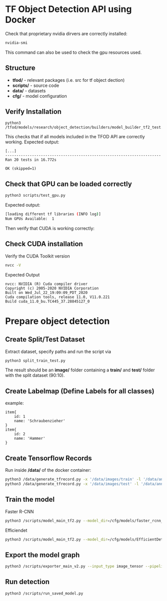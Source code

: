 # TF Object Detection API using Docker

Check that proprietary nvidia dirvers are correctly installed:
```bash
nvidia-smi
```
This command can also be used to check the gpu resources used.

## Structure

* **tfod/** - relevant packages (i.e. src for tf object dection)
* **scripts/** - source code
* **data/** - datasets
* **cfg/** - model configuration

## Verify Installation

```bashc
python3 /tfod/models/research/object_detection/builders/model_builder_tf2_test.py
```
This checks that if all models included in the TFOD API are correctly working.
Expected output:
```
[...]
----------------------------------------------------------------------
Ran 20 tests in 16.772s

OK (skipped=1)
```

## Check that GPU can be loaded correctly

```bash
python3 scripts/test_gpu.py
```
Expected output:
```bash
[loading different tf libraries (INFO log)]
Num GPUs Available:  1
```
Then verify that CUDA is working correctly:

## Check CUDA installation

Verify the CUDA Toolkit version
```bash
nvcc -V
```
Expected Output
```
nvcc: NVIDIA (R) Cuda compiler driver
Copyright (c) 2005-2020 NVIDIA Corporation
Built on Wed_Jul_22_19:09:09_PDT_2020
Cuda compilation tools, release 11.0, V11.0.221
Build cuda_11.0_bu.TC445_37.28845127_0
```

# Prepare object detection

## Create Split/Test Dataset

Extract dataset, specify paths and run the script via 
```bash
python3 split_train_test.py
```
The result should be an  **image/** folder containing a **train/** and **test/**
folder with the split dataset (90:10).

## Create Labelmap (Define Labels for all classes)
example:
```
item{
    id: 1
    name: 'Schraubenzieher'
}
item{
    id: 2
    name: 'Hammer'
}
```

## Create Tensorflow Records
Run inside **/data/** of the docker container:
```bash
python3 /data/generate_tfrecord.py -x '/data/images/train' -l '/data/annotations/label_map.pbtxt' -o '/data/annotations/train.record'
python3 /data/generate_tfrecord.py -x '/data/images/test' -l '/data/annotations/label_map.pbtxt' -o '/data/annotations/test.record'
```

## Train the model
Faster R-CNN
```bash
python3 /scripts/model_main_tf2.py --model_dir=/cfg/models/faster_rcnn_v1 --pipeline_config_path=/cfg/models/faster_rcnn_v1/pipeline.config
```
Efficiendet
```bash
python3 /scripts/model_main_tf2.py --model_dir=/cfg/models/EfficientDet_D4_v1 --pipeline_config_path=/cfg/models/EfficientDet_D4_v1/pipeline.config
```

## Export the model graph
```bash
python3 /scripts/exporter_main_v2.py --input_type image_tensor --pipeline_config_path /cfg/models/EfficientDet_D4_v1/pipeline.config --trained_checkpoint_dir /cfg/models/EfficientDet_D4_v1/ --output_directory /cfg/exported-models/EfficientDet_D4_v1/
```

## Run detection
```bash
python3 /scripts/run_saved_model.py
```

